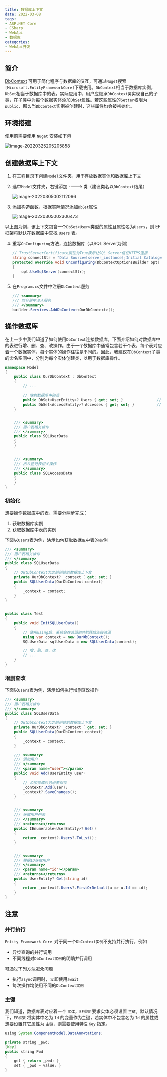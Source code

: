 ```yaml
---
title: 数据库上下文
date: 2022-03-08
tags:
- ASP.NET Core
- CSharp
- WebApi
- 数据库
categories:
- WebApi开发
---
```


## 简介

[DbContext](https://docs.microsoft.com/en-us/dotnet/api/microsoft.entityframeworkcore.dbcontext?view=efcore-6.0) 可用于简化程序与数据库的交互，可通过`Nuget`搜索`[Microsoft.EntityFrameworkCore]`下载使用。`DbContext`相当于数据库实例，`DbSet`相当于数据库中的表。实际应用中，用户应继承`DbContext类`实现自己的子类，在子类中为每个数据实体添加`DbSet`属性。若这些属性的`Setter`权限为`public`，那么当`DbContext`实例被创建时，这些属性均会被初始化。



## 环境搭建

使用前需要使用 `Nuget` 安装如下包

![image-20220325205205858](http://imagebed.krins.cloud/api/image/1648247213378.jpg)



## 创建数据库上下文

1. 在工程目录下创建`Model`文件夹，用于存放数据实体和数据库上下文

2. 选中`Model`文件夹，右键添加 ----> 类（建议类名以`DbContext`结尾）

   ![image-20220305002112066](https://xg3.jiashumao.net/2022/03/05/wWIr5HYg.png)



3. 添加构造函数，根据实际情况添加`DbSet`属性

   ![image-20220305002306473](https://xg3.jiashumao.net/2022/03/05/SCe2v9IZ.png)

​		以上图为例，该上下文包含一个`DbSet<User>`类型的属性且属性名为`Users`，则 EF 框架将默认在数据库中查找 `Users` 表。



4. 重写`OnConfiguring`方法，连接数据库（以SQL Server为例）

   ```c#
   // TrustServerCertificate属性为True表示让SQL Server信任HTTPS连接
   string connectStr = "Data Source=[server_instance];Initial Catalog=[database_name];User ID=[username];Pwd=[password];TrustServerCertificate=true";
   protected override void OnConfiguring(DbContextOptionsBuilder opt)
   {
       opt.UseSqlServer(connectStr);
   }
   ```

   

5. 在`Program.cs`文件中注册`DbContext`服务

   ```c#
   /// <summary>
   /// 向容器中注入服务
   /// </summary>
   builder.Services.AddDbContext<OurDbContext>();
   ```
   




## 操作数据库

在上一步中我们知道了如何使用`DbContext`连接数据库，下面介绍如何对数据库中的表进行增、删、查、改操作。由于一个数据库中通常包含若干个表，每个表对应着一个数据实体，每个实体的操作往往是不同的。因此，我建议在`DbContext`子类的命名空间中，分别为每个实体创建类，以用于数据库操作。

```c#
namespace Model
{
	public class OurDbContext : DbContext
    {
        // ...
    
        // 映射数据库中的表
        public DbSet<UserEntity>? Users { get; set; }               // 用户表
        public DbSet<AccessEntity>? Accesses { get; set; }          // 出入登记表
    }


    /// <summary>
    /// 用户表相关操作
    /// </summary>
    public class SQLUserData
    {
    }
    
    
    /// <summary>
    /// 出入登记表相关操作
    /// </summary>
    public class SQLAccessData
    {
    }
}
```



### 初始化

想要操作数据库中的表，需要分两步完成：

1. 获取数据库实例
2. 获取数据库中表的实例

下面以`Users`表为例，演示如何获取数据库中表的实例

```c#
/// <summary>
/// 用户表相关操作
/// </summary>
public class SQLUserData
{
    // OutDbContext为之前创建的数据库上下文
    private OurDbContext? _context { get; set; }
    public SQLUserData(OurDbContext context)
    {
        _context = context;
    } 
}


public class Test
{
	public void InitSQLUserData()
    {
        // 使用using后，系统会在合适的时机释放连接资源
    	using var context = new OurDbContext();   
        SQLUserData sqlUserData = new SQLUserData(context);
        
        // 增、删、查、改
        // ...
    }    
}
```



### 增删查改

下面以`Users`表为例，演示如何执行增删查改操作

```c#
/// <summary>
/// 用户表相关操作
/// </summary>
public class SQLUserData
{
    // OutDbContext为之前创建的数据库上下文
    private OurDbContext? _context { get; set; }
    public SQLUserData(OurDbContext context)
    {
        _context = context;
    } 
    
    /// <summary>
    /// 添加用户
    /// </summary>
    /// <param name="user"></param>
    public void Add(UserEntity user)
    {
        // 添加完成后务必要保存
        _context?.Add(user);
        _context?.SaveChanges();
    }


    /// <summary>
    /// 获取用户列表
    /// </summary>
    /// <returns></returns>
    public IEnumerable<UserEntity>? Get()
    {
        return _context?.Users?.ToList();
    }


    /// <summary>
    /// 根据ID获取用户
    /// </summary>
    /// <param name="id"></param>
    /// <returns></returns>
    public UserEntity? Get(string id)
    {
        return _context?.Users?.FirstOrDefault(u => u.Id == id);
    }
}
```



## 注意

### 并行执行

`Entity Framework Core `对于同一个`DbContext实例`不支持并行执行，例如

- 异步查询的并行调用
- 不同线程对`DbContext实例`的明确并行调用

可通过下列方法避免问题

- 执行`async`调用时，立即使用`await`
- 每次操作均使用不同的`DbContext实例`



### 主键

我们知道，数据库表对应着一个 `实体`，`EF框架` 要求实体必须设置 `主键`。默认情况下，`EF框架` 将实体中名为 `Id` 的变量作为主键，若实体中不包含名为 `Id` 的属性或想要设置其它属性为 `主键`，则需要使用特性 `Key` 指定。

```Java
using System.ComponentModel.DataAnnotations;

private string _pwd;
[Key]
public string Pwd
{
    get { return _pwd; }
    set { _pwd = value; }
}
```

